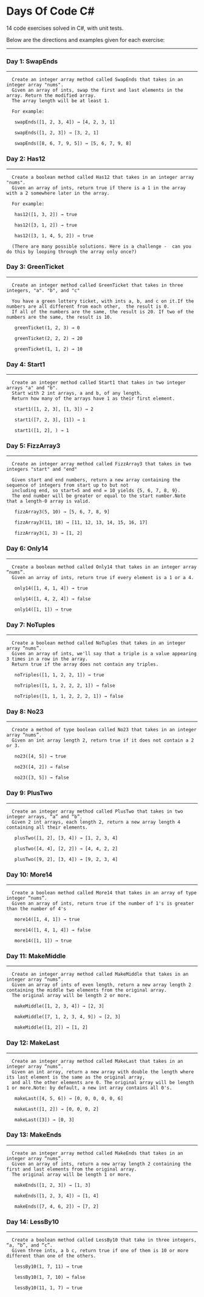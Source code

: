 # Days Of Code C#

14 code exercises solved in C#, with unit tests.

Below are the directions and examples given for each exercise:

---

### Day 1: SwapEnds
---
      Create an integer array method called SwapEnds that takes in an integer array "nums". 
      Given an array of ints, swap the first and last elements in the array. Return the modified array. 
      The array length will be at least 1.
      
      For example:
      
       swapEnds([1, 2, 3, 4]) → [4, 2, 3, 1]
      
       swapEnds([1, 2, 3]) → [3, 2, 1]
      
       swapEnds([8, 6, 7, 9, 5]) → [5, 6, 7, 9, 8]

### Day 2: Has12
---
      Create a boolean method called Has12 that takes in an integer array "nums". 
      Given an array of ints, return true if there is a 1 in the array with a 2 somewhere later in the array.
      
      For example:
      
       has12([1, 3, 2]) → true
      
       has12([3, 1, 2]) → true
      
       has12([3, 1, 4, 5, 2]) → true
      
      (There are many possible solutions. Here is a challenge -  can you do this by looping through the array only once?) 

### Day 3: GreenTicket
---
      Create an integer method called GreenTicket that takes in three integers, "a". "b", and "c"

      You have a green lottery ticket, with ints a, b, and c on it.If the numbers are all different from each other,  the result is 0. 
      If all of the numbers are the same, the result is 20. If two of the numbers are the same, the result is 10.
      
       greenTicket(1, 2, 3) → 0
      
       greenTicket(2, 2, 2) → 20
      
       greenTicket(1, 1, 2) → 10

### Day 4: Start1
---
      Create an integer method called Start1 that takes in two integer arrays "a" and "b". 
      Start with 2 int arrays, a and b, of any length.
      Return how many of the arrays have 1 as their first element.
      
       start1([1, 2, 3], [1, 3]) → 2
      
       start1([7, 2, 3], [1]) → 1
      
       start1([1, 2], ) → 1


### Day 5: FizzArray3
---
      Create an integer array method called FizzArray3 that takes in two integers "start" and "end"
      
      Given start and end numbers, return a new array containing the sequence of integers from start up to but not
      including end, so start=5 and end = 10 yields {5, 6, 7, 8, 9}. 
      The end number will be greater or equal to the start number.Note that a length-0 array is valid.
      
       fizzArray3(5, 10) → [5, 6, 7, 8, 9]
       
       fizzArray3(11, 18) → [11, 12, 13, 14, 15, 16, 17]
       
       fizzArray3(1, 3) → [1, 2]


### Day 6: Only14
---
      Create a boolean method called Only14 that takes in an integer array “nums”.
      Given an array of ints, return true if every element is a 1 or a 4.
      
       only14([1, 4, 1, 4]) → true
       
       only14([1, 4, 2, 4]) → false
       
       only14([1, 1]) → true


### Day 7: NoTuples
---
      Create a boolean method called NoTuples that takes in an integer array “nums”.  
      Given an array of ints, we'll say that a triple is a value appearing 3 times in a row in the array. 
      Return true if the array does not contain any triples.
      
       noTriples([1, 1, 2, 2, 1]) → true
       
       noTriples([1, 1, 2, 2, 2, 1]) → false
       
       noTriples([1, 1, 1, 2, 2, 2, 1]) → false


### Day 8: No23
---
      Create a method of type boolean called No23 that takes in an integer array “nums”. 
      Given an int array length 2, return true if it does not contain a 2 or 3.
      
       no23([4, 5]) → true
      
       no23([4, 2]) → false
      
       no23([3, 5]) → false


### Day 9: PlusTwo
---
      Create an integer array method called PlusTwo that takes in two integer arrays, “a” and “b”. 
      Given 2 int arrays, each length 2, return a new array length 4 containing all their elements.
      
       plusTwo([1, 2], [3, 4]) → [1, 2, 3, 4]
       
       plusTwo([4, 4], [2, 2]) → [4, 4, 2, 2]
       
       plusTwo([9, 2], [3, 4]) → [9, 2, 3, 4]


### Day 10: More14
---
      Create a boolean method called More14 that takes in an array of type integer “nums”. 
      Given an array of ints, return true if the number of 1's is greater than the number of 4's
      
       more14([1, 4, 1]) → true
       
       more14([1, 4, 1, 4]) → false
       
       more14([1, 1]) → true


### Day 11: MakeMiddle
---
      Create an integer array method called MakeMiddle that takes in an integer array “nums”. 
      Given an array of ints of even length, return a new array length 2 containing the middle two elements from the original array.
      The original array will be length 2 or more.
      
       makeMiddle([1, 2, 3, 4]) → [2, 3]
       
       makeMiddle([7, 1, 2, 3, 4, 9]) → [2, 3]
       
       makeMiddle([1, 2]) → [1, 2]


### Day 12: MakeLast
---
      Create an integer array method called MakeLast that takes in an integer array “nums”. 
      Given an int array, return a new array with double the length where its last element is the same as the original array, 
      and all the other elements are 0. The original array will be length 1 or more.Note: by default, a new int array contains all 0's.
      
       makeLast([4, 5, 6]) → [0, 0, 0, 0, 0, 6]
       
       makeLast([1, 2]) → [0, 0, 0, 2]
       
       makeLast([3]) → [0, 3]


### Day 13: MakeEnds
---
      Create an integer array method called MakeEnds that takes in an integer array “nums”. 
      Given an array of ints, return a new array length 2 containing the first and last elements from the original array.
      The original array will be length 1 or more.
      
       makeEnds([1, 2, 3]) → [1, 3]
       
       makeEnds([1, 2, 3, 4]) → [1, 4]
       
       makeEnds([7, 4, 6, 2]) → [7, 2]


### Day 14: LessBy10
---
      Create a boolean method called LessBy10 that take in three integers, “a, “b”, and “c”. 
      Given three ints, a b c, return true if one of them is 10 or more different than one of the others.
      
       lessBy10(1, 7, 11) → true
       
       lessBy10(1, 7, 10) → false
       
       lessBy10(11, 1, 7) → true


